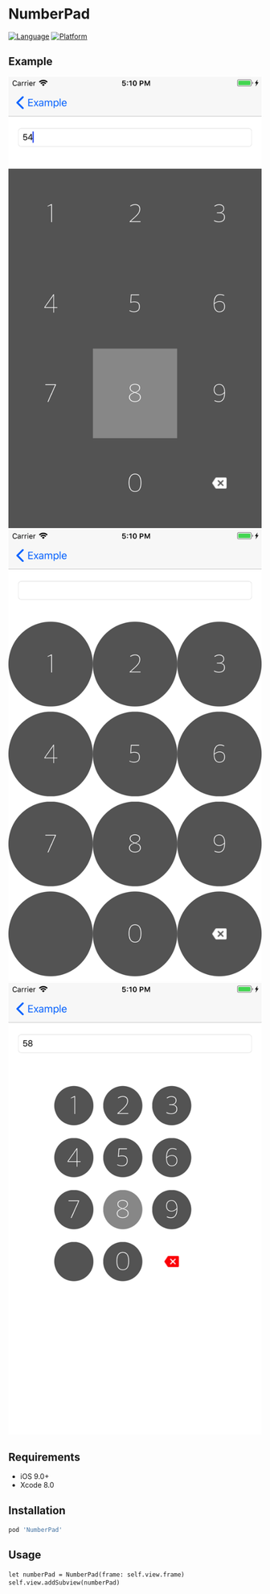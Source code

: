 

# NumberPad

[![Language](https://img.shields.io/badge/language-Swift-orange.svg?style=flat)]()
[![Platform](https://img.shields.io/cocoapods/p/HGCircularSlider.svg?style=flat)](https://github.com/neo1125/NumberPad)

## Example

![](/images/01.png) ![](/images/02.png) ![](/images/03.png)

## Requirements
- iOS 9.0+
- Xcode 8.0

## Installation
``` ruby
pod 'NumberPad'
```

## Usage
```
let numberPad = NumberPad(frame: self.view.frame)
self.view.addSubview(numberPad)
```